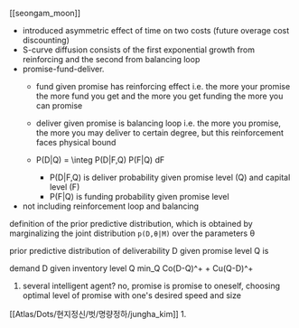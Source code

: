  [[seongam_moon]] 
 - introduced asymmetric effect of time on two costs (future overage cost discounting) 
 - S-curve diffusion consists of the first exponential growth from reinforcing and the second from balancing loop
 - promise-fund-deliver.
	 - fund given promise has reinforcing effect i.e. the more your promise the more fund you get and the more you get funding the more you can promise
	 - deliver given promise is balancing loop i.e. the more you promise, the more you may deliver to certain degree, but this reinforcement faces physical bound
	
	- P(D|Q) = \integ P(D|F,Q) P(F|Q) dF
		- P(D|F,Q) is deliver probability given promise level (Q) and capital level (F)
		- P(F|Q) is funding probability given promise level 
 - not including reinforcement loop and balancing


definition of the prior predictive distribution, which is obtained by marginalizing the joint distribution `p(D,θ|M)` over the parameters θ

prior predictive distribution of deliverability D given promise level Q is 

demand D given inventory level Q  min_Q Co(D-Q)^+ + Cu(Q-D)^+

1. several intelligent agent? 
no, promise is promise to oneself, choosing optimal level of promise with one's desired speed and size

[[Atlas/Dots/현지정신/벗/명량정하/jungha_kim]]
1. 